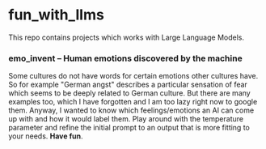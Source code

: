 # fun_with_llms

This repo contains projects which works with Large Language Models. 

### emo_invent – Human emotions discovered by the machine<br>
Some cultures do not have words for certain emotions other cultures have. So for example "German angst" describes a particular sensation of fear which seems to be deeply related to German culture. But there are many examples too, which I have forgotten and I am too lazy right now to google them. Anyway, I wanted to know which feelings/emotions an AI can come up with and how it would label them. Play around with the temperature parameter and refine the initial prompt to an output that is more fitting to your needs. **Have fun**. 
